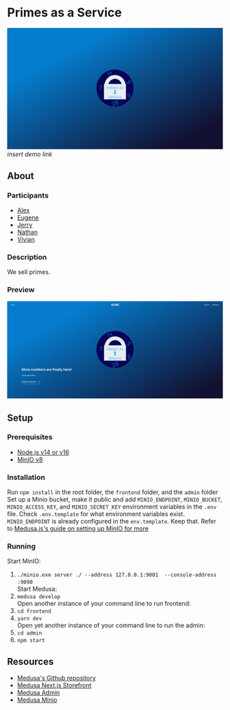 # Primes as a Service
![cover image](./frontend/public/hero.png)  
*insert demo link*

## About
### Participants
* [Alex](https://github.com/pane2004)
* [Eugene](https://github.com/Ezzhingy)
* [Jerry](https://github.com/Bobliuuu)
* [Nathan](https://github.com/Nathan13888)
* [Vivian](https://github.com/vivian-dai)

### Description
We sell primes.
### Preview
![Home page](./readme_assets/home-page.png)

## Setup
### Prerequisites
* [Node.js v14 or v16](https://nodejs.org)
* [MinIO v8](https://min.io/)
### Installation
Run `npm install` in the root folder, the `frontend` folder, and the `admin` folder  
Set up a Minio bucket, make it public and add `MINIO_ENDPOINT`, `MINIO_BUCKET`, `MINIO_ACCESS_KEY`, and `MINIO_SECRET_KEY` environment variables in the `.env` file. Check `.env.template` for what environment variables exist. `MINIO_ENDPOINT` is already configured in the `env.template`. Keep that. Refer to [Medusa.js's guide on setting up MinIO for more](https://docs.medusajs.com/add-plugins/minio/)
### Running
Start MinIO:  
1. `./minio.exe server ./ --address 127.0.0.1:9001  --console-address :9090`  
Start Medusa:
2. `medusa develop`  
Open another instance of your command line to run frontend:
3. `cd frontend`
4. `yarn dev`  
Open yet another instance of your command line to run the admin:
5. `cd admin`
6. `npm start`

## Resources
* [Medusa's Github repository](https://github.com/medusajs/medusa)
* [Medusa Next.js Storefront](https://docs.medusajs.com/starters/nextjs-medusa-starter)
* [Medusa Admin](https://docs.medusajs.com/admin/quickstart/)
* [Medusa Minio](https://docs.medusajs.com/add-plugins/minio/)